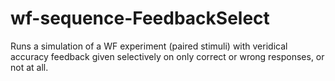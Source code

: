 # wf-sequence-FeedbackSelect
Runs a simulation of a WF experiment (paired stimuli) with veridical accuracy feedback given selectively on only correct or wrong responses, or not at all.

